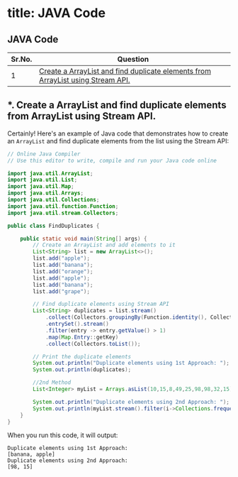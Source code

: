 # title: JAVA Code

## JAVA Code

| Sr.No. | Question                                                                                                                                                                                                                                           |
| ------ | -------------------------------------------------------------------------------------------------------------------------------------------------------------------------------------------------------------------------------------------------- |
| 1      | [Create a ArrayList and find duplicate elements from ArrayList using Stream API.](https://jcoding09.github.io/interviewprep/module002/module0000/lecture-001.html#-create-a-arraylist-and-find-duplicate-elements-from-arraylist-using-stream-api) |

## \*. Create a ArrayList and find duplicate elements from ArrayList using Stream API.

Certainly! Here's an example of Java code that demonstrates how to create an `ArrayList` and find duplicate elements from the list using the Stream API:

```java
// Online Java Compiler
// Use this editor to write, compile and run your Java code online

import java.util.ArrayList;
import java.util.List;
import java.util.Map;
import java.util.Arrays;
import java.util.Collections;
import java.util.function.Function;
import java.util.stream.Collectors;

public class FindDuplicates {

    public static void main(String[] args) {
        // Create an ArrayList and add elements to it
        List<String> list = new ArrayList<>();
        list.add("apple");
        list.add("banana");
        list.add("orange");
        list.add("apple");
        list.add("banana");
        list.add("grape");

        // Find duplicate elements using Stream API
        List<String> duplicates = list.stream()
            .collect(Collectors.groupingBy(Function.identity(), Collectors.counting()))
            .entrySet().stream()
            .filter(entry -> entry.getValue() > 1)
            .map(Map.Entry::getKey)
            .collect(Collectors.toList());

        // Print the duplicate elements
        System.out.println("Duplicate elements using 1st Approach: ");
        System.out.println(duplicates);

        //2nd Method
        List<Integer> myList = Arrays.asList(10,15,8,49,25,98,98,32,15);

        System.out.println("Duplicate elements using 2nd Approach: ");
        System.out.println(myList.stream().filter(i->Collections.frequency(myList,i)>1).collect(Collectors.toSet()));
    }
}
```

When you run this code, it will output:

```
Duplicate elements using 1st Approach:
[banana, apple]
Duplicate elements using 2nd Approach:
[98, 15]
```
